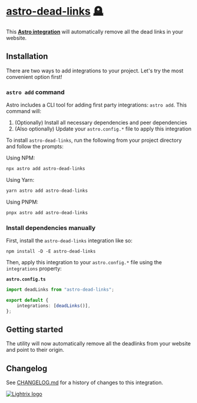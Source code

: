 # [astro-dead-links] 🪦

This **[Astro integration][astro-integration]** will automatically remove all
the dead links in your website.

## Installation

There are two ways to add integrations to your project. Let's try the most
convenient option first!

### `astro add` command

Astro includes a CLI tool for adding first party integrations: `astro add`. This
command will:

1. (Optionally) Install all necessary dependencies and peer dependencies
2. (Also optionally) Update your `astro.config.*` file to apply this integration

To install `astro-dead-links`, run the following from your project directory and
follow the prompts:

Using NPM:

```sh
npx astro add astro-dead-links
```

Using Yarn:

```sh
yarn astro add astro-dead-links
```

Using PNPM:

```sh
pnpx astro add astro-dead-links
```

### Install dependencies manually

First, install the `astro-dead-links` integration like so:

```
npm install -D -E astro-dead-links
```

Then, apply this integration to your `astro.config.*` file using the
`integrations` property:

**`astro.config.ts`**

```ts
import deadLinks from "astro-dead-links";

export default {
	integrations: [deadLinks()],
};
```

## Getting started

The utility will now automatically remove all the deadlinks from your website
and point to their origin.

[astro-dead-links]: https://npmjs.org/astro-dead-links
[astro-integration]: https://docs.astro.build/en/guides/integrations-guide/

## Changelog

See [CHANGELOG.md](CHANGELOG.md) for a history of changes to this integration.

[![Lightrix logo](https://raw.githubusercontent.com/Lightrix/npm/main/.github/Image/favicon.png "Built with Lightrix/npm")](https://github.com/Lightrix/npm)
